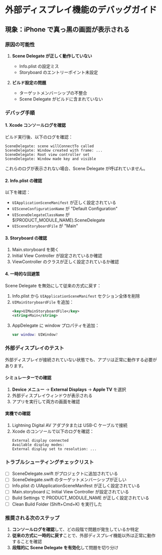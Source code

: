 # 外部ディスプレイ機能のデバッグガイド

## 現象：iPhone で真っ黒の画面が表示される

### 原因の可能性

1. **Scene Delegate が正しく動作していない**
   - Info.plist の設定ミス
   - Storyboard のエントリーポイント未設定

2. **ビルド設定の問題**
   - ターゲットメンバーシップの不整合
   - Scene Delegate がビルドに含まれていない

### デバッグ手順

#### 1. Xcode コンソールログを確認

ビルド実行後、以下のログを確認：
```
SceneDelegate: scene willConnectTo called
SceneDelegate: Window created with frame: ...
SceneDelegate: Root view controller set
SceneDelegate: Window made key and visible
```

これらのログが表示されない場合、Scene Delegate が呼ばれていません。

#### 2. Info.plist の確認

以下を確認：
- `UIApplicationSceneManifest` が正しく設定されている
- `UISceneConfigurationName` が "Default Configuration"
- `UISceneDelegateClassName` が $(PRODUCT_MODULE_NAME).SceneDelegate
- `UISceneStoryboardFile` が "Main"

#### 3. Storyboard の確認

1. Main.storyboard を開く
2. Initial View Controller が設定されているか確認
3. ViewController のクラスが正しく設定されているか確認

#### 4. 一時的な回避策

Scene Delegate を無効にして従来の方式に戻す：

1. Info.plist から `UIApplicationSceneManifest` セクション全体を削除
2. `UIMainStoryboardFile` を追加：
   ```xml
   <key>UIMainStoryboardFile</key>
   <string>Main</string>
   ```
3. AppDelegate に window プロパティを追加：
   ```swift
   var window: UIWindow?
   ```

### 外部ディスプレイのテスト

外部ディスプレイが接続されていない状態でも、アプリは正常に動作する必要があります。

#### シミュレーターでの確認

1. **Device メニュー** → **External Displays** → **Apple TV** を選択
2. 外部ディスプレイウィンドウが表示される
3. アプリを実行して両方の画面を確認

#### 実機での確認

1. Lightning Digital AV アダプタまたは USB-C ケーブルで接続
2. Xcode のコンソールで以下のログを確認：
   ```
   External display connected
   Available display modes:
   External display set to resolution: ...
   ```

### トラブルシューティングチェックリスト

- [ ] SceneDelegate.swift がプロジェクトに追加されている
- [ ] SceneDelegate.swift のターゲットメンバーシップが正しい
- [ ] Info.plist の UIApplicationSceneManifest が正しく設定されている
- [ ] Main.storyboard に Initial View Controller が設定されている
- [ ] Build Settings で PRODUCT_MODULE_NAME が正しく設定されている
- [ ] Clean Build Folder (Shift+Cmd+K) を実行した

### 推奨される次のステップ

1. **コンソールログを確認**して、どの段階で問題が発生しているか特定
2. **従来の方式に一時的に戻す**ことで、外部ディスプレイ機能以外は正常に動作することを確認
3. **段階的に Scene Delegate を有効化**して問題を切り分け